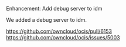 Enhancement: Add debug server to idm

We added a debug server to idm.

https://github.com/owncloud/ocis/pull/6153
https://github.com/owncloud/ocis/issues/5003